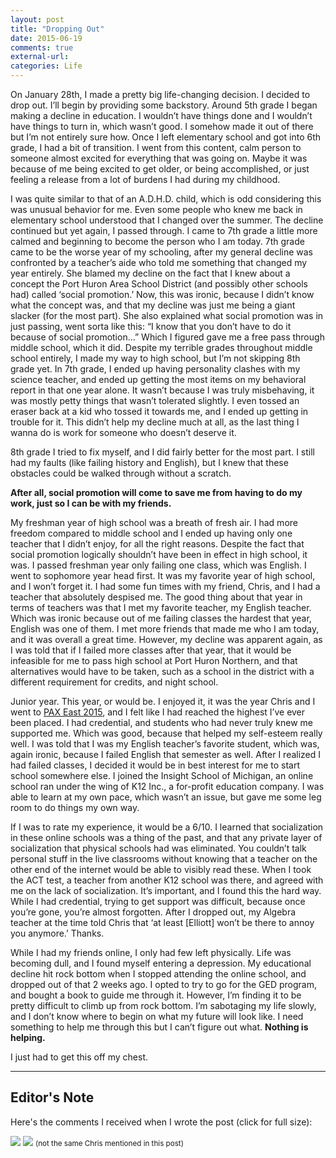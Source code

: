 ```yaml
---
layout: post
title: "Dropping Out"
date: 2015-06-19
comments: true
external-url:
categories: Life
---
```


On January 28th, I made a pretty big life-changing decision. I decided to drop out. I’ll begin by providing some backstory. Around 5th grade I began making a decline in education. I wouldn’t have things done and I wouldn’t have things to turn in, which wasn’t good. I somehow made it out of there but I’m not entirely sure how. Once I left elementary school and got into 6th grade, I had a bit of transition. I went from this content, calm person to someone almost excited for everything that was going on. Maybe it was because of me being excited to get older, or being accomplished, or just feeling a release from a lot of burdens I had during my childhood.

I was quite similar to that of an A.D.H.D. child, which is odd considering this was unusual behavior for me. Even some people who knew me back in elementary school understood that I changed over the summer. The decline continued but yet again, I passed through. I came to 7th grade a little more calmed and beginning to become the person who I am today. 7th grade came to be the worse year of my schooling, after my general decline was confronted by a teacher’s aide who told me something that changed my year entirely. She blamed my decline on the fact that I knew about a concept the Port Huron Area School District (and possibly other schools had) called ‘social promotion.’ Now, this was ironic, because I didn’t know what the concept was, and that my decline was just me being a giant slacker (for the most part). She also explained what social promotion was in just passing, went sorta like this: “I know that you don’t have to do it because of social promotion…” Which I figured gave me a free pass through middle school, which it did. Despite my terrible grades throughout middle school entirely, I made my way to high school, but I’m not skipping 8th grade yet. In 7th grade, I ended up having personality clashes with my science teacher, and ended up getting the most items on my behavioral report in that one year alone. It wasn’t because I was truly misbehaving, it was mostly petty things that wasn’t tolerated slightly. I even tossed an eraser back at a kid who tossed it towards me, and I ended up getting in trouble for it. This didn’t help my decline much at all, as the last thing I wanna do is work for someone who doesn’t deserve it.

8th grade I tried to fix myself, and I did fairly better for the most part. I still had my faults (like failing history and English), but I knew that these obstacles could be walked through without a scratch.

**After all, social promotion will come to save me from having to do my work, just so I can be with my friends.**

My freshman year of high school was a breath of fresh air. I had more freedom compared to middle school and I ended up having only one teacher that I didn’t enjoy, for all the right reasons. Despite the fact that social promotion logically shouldn’t have been in effect in high school, it was. I passed freshman year only failing one class, which was English. I went to sophomore year head first. It was my favorite year of high school, and I won’t forget it. I had some fun times with my friend, Chris, and I had a teacher that absolutely despised me. The good thing about that year in terms of teachers was that I met my favorite teacher, my English teacher. Which was ironic because out of me failing classes the hardest that year, English was one of them. I met more friends that made me who I am today, and it was overall a great time. However, my decline was apparent again, as I was told that if I failed more classes after that year, that it would be infeasible for me to pass high school at Port Huron Northern, and that alternatives would have to be taken, such as a school in the district with a different requirement for credits, and night school.

Junior year. This year, or would be. I enjoyed it, it was the year Chris and I went to [PAX East 2015](http://east.paxsite.com/), and I felt like I had reached the highest I’ve ever been placed. I had credential, and students who had never truly knew me supported me. Which was good, because that helped my self-esteem really well. I was told that I was my English teacher’s favorite student, which was, again ironic, because I failed English that semester as well. After I realized I had failed classes, I decided it would be in best interest for me to start school somewhere else. I joined the Insight School of Michigan, an online school ran under the wing of K12 Inc., a for-profit education company. I was able to learn at my own pace, which wasn’t an issue, but gave me some leg room to do things my own way.

If I was to rate my experience, it would be a 6/10. I learned that socialization in these online schools was a thing of the past, and that any private layer of socialization that physical schools had was eliminated. You couldn’t talk personal stuff in the live classrooms without knowing that a teacher on the other end of the internet would be able to visibly read these. When I took the ACT test, a teacher from another K12 school was there, and agreed with me on the lack of socialization. It’s important, and I found this the hard way. While I had credential, trying to get support was difficult, because once you’re gone, you’re almost forgotten. After I dropped out, my Algebra teacher at the time told Chris that ‘at least [Elliott] won’t be there to annoy you anymore.’ Thanks.

While I had my friends online, I only had few left physically. Life was becoming dull, and I found myself entering a depression. My educational decline hit rock bottom when I stopped attending the online school, and dropped out of that 2 weeks ago. I opted to try to go for the GED program, and bought a book to guide me through it. However, I’m finding it to be pretty difficult to climb up from rock bottom. I’m sabotaging my life slowly, and I don’t know where to begin on what my future will look like. I need something to help me through this but I can’t figure out what. **Nothing is helping.**

I just had to get this off my chest.

<hr>

## Editor's Note

Here's the comments I received when I wrote the post (click for full size):

<img src="https://i.imgur.com/w2SwA0v.png">

<img src="https://i.imgur.com/UOBiRWH.png">
<small>(not the same Chris mentioned in this post)</small>